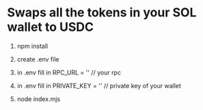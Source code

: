 # Swaps all the tokens in your SOL wallet to USDC


1. npm install
2. create .env file 
3. in .env fill in RPC_URL = '' // your rpc
4. in .env fill in PRIVATE_KEY = '' // private key of your wallet

5. node index.mjs
